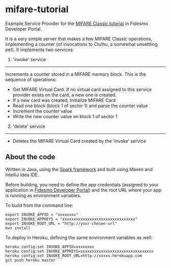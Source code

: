 mifare-tutorial
===============

Example Service Provider for the [MIFARE Classic tutorial](https://developer.fidesmo.com/tutorials/mifare-classic) in Fidesmo Developer Portal.

It is a very simple server that makes a few MIFARE Classic operations, implementing a counter (of invocations to Ctulhu, a somewhat unsettling pet). It implements two services:

1. 'invoke' service
-------------------
Increments a counter stored in a MIFARE memory block.
This is the sequence of operations:
- Get MIFARE Virtual Card. If no virtual card assigned to this service provider exists on the card, a new one is created.
- If a new card was created, Initialize MIFARE Card
- Read one block (block 1 of sector 1) and parse the counter value
- Increment the counter value
- Write the new counter value on block 1 of sector 1

2. 'delete' service
-------------------
- Deletes the MIFARE Virtual Card created by the 'invoke' service


About the code
--------------
Written in Java, using the [Spark framework](http://sparkjava.com/) and built using Maven and IntelliJ Idea IDE.

Before building, you need to define the app credentials (assigned to your application in [Fidesmo Developer Portal](https://developer.fidesmo.com/)) and the root URL where your app is running as environment variables.

To build from the command line:
```
export INVOKE_APPID = "xxxxxxxx"
export INVOKE_APPKEYS = "xxxxxxxxxxxxxxxxxxxxxxxxxxxxxxxx"
export INVOKE_ROOT_URL = "http://your-chosen-url"
mvn install
```

To deploy in Heroku, defining the same environment variables as well:
```
heroku config:set INVOKE_APPID=xxxxxxxx
heroku config:set INVOKE_APPKEYS=xxxxxxxxxxxxxxxxxxxxxxxxxxxxxxxx
heroku config:set INVOKE_ROOT_URL=http://xxxxx.herokuapp.com
git push heroku master```

